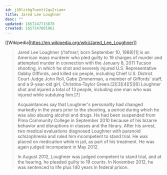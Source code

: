 ```yaml
---
id: j36lzi6g7uentt2qx2riamr
title: Jared Lee Loughner
desc: ""
updated: 1657247715870
created: 1657247601961
---
```


[[Wikipedia|https://en.wikipedia.org/wiki/Jared_Lee_Loughner]]

> Jared Lee Loughner (/ˈlɒfnər/; born September 10, 1988)[1] is an American mass murderer who pled guilty to 19 charges of murder and attempted murder in connection with the January 8, 2011 Tucson shooting, in which he shot and severely injured U.S. Representative Gabby Giffords, and killed six people, including Chief U.S. District Court Judge John Roll, Gabe Zimmerman, a member of Giffords' staff, and a 9-year-old girl, Christina-Taylor Green.[2][3][4][5][6] Loughner shot and injured a total of 13 people, including one man who was injured while subduing him.[7]
>
> Acquaintances say that Loughner's personality had changed markedly in the years prior to the shooting, a period during which he was also abusing alcohol and drugs. He had been suspended from Pima Community College in September 2010 because of his bizarre behavior and disruptions in classes and the library. After his arrest, two medical evaluations diagnosed Loughner with paranoid schizophrenia and ruled him incompetent to stand trial. He was placed on medication while in jail, as part of his treatment. He was again judged incompetent in May 2012.
>
> In August 2012, Loughner was judged competent to stand trial, and at the hearing, he pleaded guilty to 19 counts. In November 2012, he was sentenced to life plus 140 years in federal prison.
